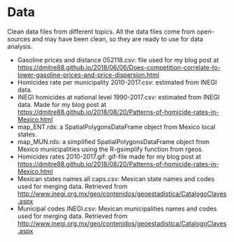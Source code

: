# Data 

Clean data files from different topics. All the data files come from open-sources and may have been clean, so they are ready to use for data analysis.

* Gasoline prices and distance 052118.csv: file used for my blog post at https://dmitre88.github.io/2018/06/06/Does-competition-correlate-to-lower-gasoline-prices-and-price-dispersion.html
* Homicides rate per municipality 2010-2017.csv: estimated from INEGI data.
* INEGI homicides at national level 1990-2017.csv: estimated from INEGI data. Made for my blog post at https://dmitre88.github.io/2018/08/20/Patterns-of-homicide-rates-in-Mexico.html
* map_ENT.rds: a SpatialPolygonsDataFrame object from Mexico local states.
* map_MUN.rds: a simplified SpatialPolygonsDataFrame object from Mexico municipalities using the R-gsimplify function from rgeos.
* Homicides rates 2010-2017.gif: gif-file made for my blog post at https://dmitre88.github.io/2018/08/20/Patterns-of-homicide-rates-in-Mexico.html
* Mexican states names all caps.csv: Mexican state names and codes used for merging data. Retrieved from http://www.inegi.org.mx/geo/contenidos/geoestadistica/CatalogoClaves.aspx
* Municipal codes INEGI.csv: Mexican municipalities names and codes used for merging data. Retrieved from http://www.inegi.org.mx/geo/contenidos/geoestadistica/CatalogoClaves.aspx
